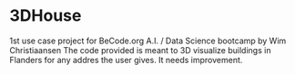 # 3DHouse
1st use case project for BeCode.org A.I. / Data Science bootcamp
by Wim Christiaansen
The code provided is meant to 3D visualize buildings in Flanders for any addres the user gives.
It needs improvement. 
